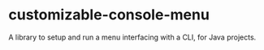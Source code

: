 # customizable-console-menu
 A library to setup and run a menu interfacing with a CLI, for Java projects.

